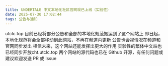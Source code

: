 ```yaml
---
title: ​UNDERTALE 中文本地化社区官网现已上线（实验性）
date: 2025-07-30 17:02:44
tags: 公告与通知
---
```

utclc.top
目前已经将部分公告和全部的本地化规范搬运到了这个网站上
即日起，本地化规范将会全部移动到此网站，不再在频道内更新
公告也会视情况在频道和官网同步发出
相信未来，这个网站还能发挥出更大的作用
实验性的繁体中文站也已经同步开放cht.utclc.top
两个网站的源代码也已在 Github 开源，有任何问题或建议欢迎发送 PR 或 Issue